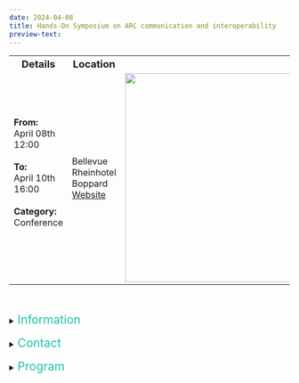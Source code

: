 ```yaml
---
date: 2024-04-08
title: Hands-On Symposium on ARC communication and interoperability
preview-text:
---
```


<!--Here comes the general part-->

<table>
<tr>
    <th><b><font size="4">Details</font></b></th>
    <th><b><font size="4">Location</font></b></th>
    <th><b><font size="4"></font></b></th>
</tr>
<tr>
    <td>
    <b>From:</b><br>
    April 08th<br>
    12:00<br>
    <br>
    <b>To:</b><br>
    April 10th<br>
    16:00<br>
    <br>
    <b>Category:</b>
    <br>Conference<br><br>
    </td>
    <td>
    Bellevue Rheinhotel Boppard<br>
    <a href="https://www.bellevue-boppard.de/">Website</a>
    </td>
    <td>
    <img src="https://www.bellevue-boppard.de/media/0dffb27a-39c9-4112-bfed-13ab548018e9/01-a-bellevue-rheinhotel-frontansicht-2015.jpg?w=2500" width="600" height="375" style="border:0;" allowfullscreen="" loading="lazy" referrerpolicy="no-referrer-when-downgrade"/>
    </td>
</tr>
</table>
<br>
<br>

<details><summary><span style="color: #1fc2a7;font-size:1.5em">
Information
</summary>

**Hands-On Symposium on ARC communication and interoperability**  
*April 08th to 10th, 2024*

The symposium is an on-site, in presence event held at the [Bellevue-Rheinhotel Boppard](https://www.bellevue-boppard.de/). It will be held over three days. 

The first afternoon will include talks and discussions surrounding the ARC ecosystem. Here, we will discuss how ARC information is presented to users and how ARCs interoperate with other research data standards implemented in different NFDIs. 

From the first evening onwards, we will mostly work hands-on and hack collaboratively in groups on the goals identified in the first round of discussions.

The conference will create a space for experts of the different NFDIs to interact, discuss and implement, leading to better mutual understanding and greater interoperability between standards and toolings used.
</details>
<br>

<details><summary><span style="color: #1fc2a7;font-size:1.5em">
Contact
</summary>

**Registration is done via mail**.   
Write to:

Heinrich Lukas Weil<br>
<a href="javascript:location='mailto:weil@rptu.de">weil@rptu.de</a>

We will send you further information in early March.
 
We hope you will join us in sharing our collective Research Data Management knowledge and improving the existing eco systems!

</details>
<br>
<!--Here comes the program part-->

<details><summary><span style="color: #1fc2a7;font-size:1.5em">
Program
</summary>

**Preliminary program:**

<iframe src="https://kroki.io/mermaid/svg/eNpVkMtqwzAQRff-itlkVwU5TiDVLrQUL2pSyBcM0sQWsUdGUkv795Ulu1CtxDn36jFCiMrYMI_40zlDCrSbZtSxEkn0yDFWkFZ0JgXQP8iDu98Ls3EkkOe9PIKAznGKZGEw0pvzE0ZoWzVNGeK3DSvctWrXVZkG0tE6hg_veo8lefHefuG4bEFBXSspn-AwAGR7oxCWRr24Jrt6fxqya5FNEFfeqkfVJN1s-joTp4x-WO4Xfc7tVf57zs1pi2NG75-sB4DtyEO5sXRe0iiI_twpu0aWb7xa5jStTT6vxV_PSl3P" style="border:0;width:70%;min-width:600px;height:20%" allowfullscreen="" loading="lazy" referrerpolicy="no-referrer-when-downgrade"></iframe>

<iframe src="https://kroki.io/mermaid/svg/eNpVkEFuwyAQRfc-xWyyKxGJXallm6pl0ciV0guMYGKj2GAZLLW37xiStmGF3vuaPyCEqKyL04Dfx2BJgQnjhCZVgkWHPqUK-KRgOYDzhWYI53NhLg0E8nkrGxDwuVDkTDYWE72GecQEWqtxzBC_XLzCjVabY5VpJJNc8PAxh27GkjxRjCvbAyier6R8gN32sYdsNXobRevXO_udVPXNl0A7kQduWsZbpC4j-j-t0Vyc71b5lGVT5N1Op2AcDhkd-NFEcN9Zy7Lv--JND79y_7_tjZJolwS8NLw47_n_ONJcO38AF5ZixQ" style="border:0;width:70%;min-width:600px;height:20%" loading="lazy" referrerpolicy="no-referrer-when-downgrade"></iframe>

<iframe src="https://kroki.io/mermaid/svg/eNp1jz1PwzAQhvf8ilu6YWQ3WfCKVGVoVQQD88m-Jlbjc2QbCf49h9siQMKT9Tz33odSqvOhrAt-HJInCy7FFV3tlIgJudYO5NXkpQDzmTKk0-nCQl0IjL7XAyh4Jc9UpKo5j5V2KUesMI42xgbxPZQr3Ix2c2iwkKshMTzlNGWM_7IR2Rd15K8_WNAPVus72M4ATe8C4wLPFGXHIt6Y5s3c7HEllg7uHHi6NjB9Kxhm6H7NfEku4NLQo1xKBLeAtr0Een3ZZ__GboZvuf057k9wuAU_ASpNYFE" style="border:0;width:70%;min-width:600px;height:20%" allowfullscreen="" loading="lazy" referrerpolicy="no-referrer-when-downgrade"></iframe>

</details>